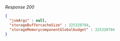 *Response 200*

``` json
{
  "jvmArgs" : null,
  "storageBuffercacheSize" : 325320704,
  "storageMemorycomponentGlobalbudget" : 325320704
}
```

